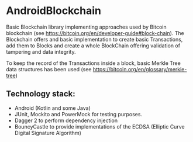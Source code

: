 # AndroidBlockchain

Basic Blockchain library implementing approaches used by Bitcoin blockchain (see https://bitcoin.org/en/developer-guide#block-chain). 
The Blockchain offers and basic implementation to create basic Transactions, add them to Blocks and create a whole BlockChain offering validation of tampering and data integrity.

To keep the record of the Transactions inside a block, basic Merkle Tree data structures has been used (see https://bitcoin.org/en/glossary/merkle-tree)

## Technology stack:

* Android (Kotlin and some Java)
* JUnit, Mockito and PowerMock for testing purposes.
* Dagger 2 to perform dependency injection
* BouncyCastle to provide implementations of the ECDSA (Elliptic Curve Digital Signature Algorithm)

